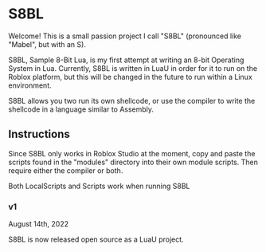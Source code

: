 # S8BL
Welcome! This is a small passion project I call "S8BL" (pronounced like "Mabel", but with an S).

S8BL, Sample 8-Bit Lua, is my first attempt at writing an 8-bit Operating System in Lua. Currently, S8BL is written in LuaU in order for it to run on the Roblox platform, but this will be changed in the future to run within a Linux environment.

S8BL allows you two run its own shellcode, or use the compiler to write the shellcode in a language similar to Assembly.

## Instructions
Since S8BL only works in Roblox Studio at the moment, copy and paste the scripts found in the "modules" directory into their own module scripts. Then require either the compiler or both.

Both LocalScripts and Scripts work when running S8BL

### v1
August 14th, 2022

S8BL is now released open source as a LuaU project.
